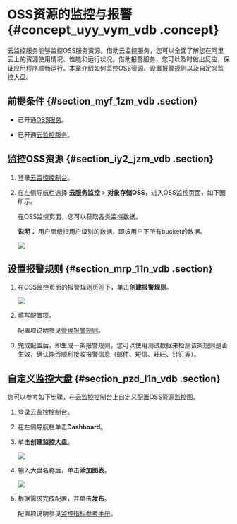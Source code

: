 # OSS资源的监控与报警 {#concept_uyy_vym_vdb .concept}

云监控服务能够监控OSS服务资源。借助云监控服务，您可以全面了解您在阿里云上的资源使用情况、性能和运行状况。借助报警服务，您可以及时做出反应，保证应用程序顺畅运行。本章介绍如何监控OSS资源、设置报警规则以及自定义监控大盘。

## 前提条件 {#section_myf_1zm_vdb .section}

-   已开通[OSS服务](https://www.aliyun.com/product/oss)。

-   已开通[云监控服务](https://www.aliyun.com/product/jiankong)。


## 监控OSS资源 {#section_iy2_jzm_vdb .section}

1.  登录[云监控控制台](https://cloudmonitor.console.aliyun.com/#/home/ecs)。
2.  在左侧导航栏选择 **云服务监控** \> **对象存储OSS**，进入OSS监控页面，如下图所示。

    在OSS监控页面，您可以获取各类监控数据。

    **说明：** 用户层级指用户级别的数据，即该用户下所有bucket的数据。

    ![](http://static-aliyun-doc.oss-cn-hangzhou.aliyuncs.com/assets/img/4439/2299_zh-CN.png)


## 设置报警规则 {#section_mrp_11n_vdb .section}

1.  在OSS监控页面的报警规则页签下，单击****创建报警规则****。

    ![](http://static-aliyun-doc.oss-cn-hangzhou.aliyuncs.com/assets/img/4439/2300_zh-CN.png)

2.  填写配置项。

    配置项说明参见[管理报警规则](https://help.aliyun.com/document_detail/28610.html?spm=a2c4g.11186623.2.7.jPYxxu)。

3.  完成配置后，即生成一条报警规则，您可以使用测试数据来检测该条规则是否生效，确认能否顺利接收报警信息（邮件、短信、旺旺、钉钉等）。

## 自定义监控大盘 {#section_pzd_l1n_vdb .section}

您可以参考如下步骤，在云监控控制台上自定义配置OSS资源监控图。

1.  登录[云监控控制台](https://cloudmonitor.console.aliyun.com/#/home/ecs)。
2.  在左侧导航栏单击**Dashboard**。
3.  单击**创建监控大盘**。

    ![](http://static-aliyun-doc.oss-cn-hangzhou.aliyuncs.com/assets/img/4439/2302_zh-CN.png)

4.  输入大盘名称后，单击**添加图表**。

    ![](http://static-aliyun-doc.oss-cn-hangzhou.aliyuncs.com/assets/img/4439/2303_zh-CN.png)

5.  根据需求完成配置，并单击**发布**。

    配置项说明参见[监控指标参考手册](../cn.zh-CN/开发指南/监控服务/监控指标参考手册.md#)。


